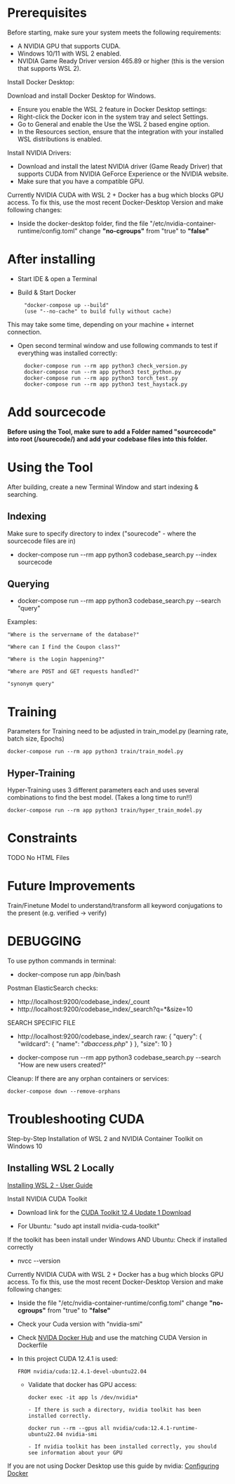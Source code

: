 # Prerequisites

Before starting, make sure your system meets the following requirements:

- A NVIDIA GPU that supports CUDA.
- Windows 10/11 with WSL 2 enabled.
- NVIDIA Game Ready Driver version 465.89 or higher (this is the version that supports WSL 2).

Install Docker Desktop:

Download and install Docker Desktop for Windows.
- Ensure you enable the WSL 2 feature in Docker Desktop settings:
- Right-click the Docker icon in the system tray and select Settings.
- Go to General and enable the Use the WSL 2 based engine option.
- In the Resources section, ensure that the integration with your installed WSL distributions is enabled.

Install NVIDIA Drivers:
- Download and install the latest NVIDIA driver (Game Ready Driver) that supports CUDA from NVIDIA GeForce Experience or the NVIDIA website.
- Make sure that you have a compatible GPU.

Currently NVIDIA CUDA with WSL 2 + Docker has a bug which blocks GPU access. To fix this, use the most recent Docker-Desktop Version and make following changes:
- Inside the docker-desktop folder, find the file "/etc/nvidia-container-runtime/config.toml" change **"no-cgroups"** from "true" to **"false"**

# After installing

* Start IDE & open a Terminal

* Build & Start Docker
            
        "docker-compose up --build" 
        (use "--no-cache" to build fully without cache)

This may take some time, depending on your machine + internet connection.

* Open second terminal window and use following commands to test if everything was installed correctly:

        docker-compose run --rm app python3 check_version.py
        docker-compose run --rm app python3 test_python.py
        docker-compose run --rm app python3 torch_test.py
        docker-compose run --rm app python3 test_haystack.py

# Add sourcecode

**Before using the Tool, make sure to add a Folder named "sourcecode" into root (/sourecode/) and add your codebase files into this folder.**

# Using the Tool

After building, create a new Terminal Window and start indexing & searching.

## Indexing

Make sure to specify directory to index ("sourecode" - where the sourcecode files are in)

* docker-compose run --rm app python3 codebase_search.py --index sourcecode

## Querying 

* docker-compose run --rm app python3 codebase_search.py --search "query"

Examples:

    "Where is the servername of the database?"

    "Where can I find the Coupon class?"

    "Where is the Login happening?"

    "Where are POST and GET requests handled?"

    "synonym query"

# Training

Parameters for Training need to be adjusted in train_model.py (learning rate, batch size, Epochs)

    docker-compose run --rm app python3 train/train_model.py

## Hyper-Training 
Hyper-Training uses 3 different parameters each and uses several combinations to find the best model. (Takes a long time to run!!)
    
    docker-compose run --rm app python3 train/hyper_train_model.py

# Constraints

TODO
No HTML Files

# Future Improvements

Train/Finetune Model to understand/transform all keyword conjugations to the present (e.g. verified -> verify)

# DEBUGGING 

To use python commands in terminal:

* docker-compose run app /bin/bash

Postman ElasticSearch checks:

* http://localhost:9200/codebase_index/_count
* http://localhost:9200/codebase_index/_search?q=*&size=10

SEARCH SPECIFIC FILE
* http://localhost:9200/codebase_index/_search
raw:
{
  "query": {
    "wildcard": {
      "name": "*dbaccess.php*"
    }
  },
  "size": 10
}

* docker-compose run --rm app python3 codebase_search.py --search "How are new users created?"

Cleanup: If there are any orphan containers or services:

    docker-compose down --remove-orphans


# Troubleshooting CUDA

Step-by-Step Installation of WSL 2 and NVIDIA Container Toolkit on Windows 10

## Installing WSL 2 Locally

[Installing WSL 2 - User Guide](https://docs.nvidia.com/cuda/wsl-user-guide/index.html)

Install NVIDIA CUDA Toolkit
- Download link for the [CUDA Toolkit 12.4 Update 1 Download](https://developer.nvidia.com/cuda-12-4-1-download-archive?target_os=Windows&target_arch=x86_64&target_version=10&target_type=exe_local)

- For Ubuntu: "sudo apt install nvidia-cuda-toolkit"

If the toolkit has been install under Windows AND Ubuntu:
Check if installed correctly

- nvcc --version

Currently NVIDIA CUDA with WSL 2 + Docker has a bug which blocks GPU access. To fix this, use the most recent Docker-Desktop Version and make following changes:

- Inside the file "/etc/nvidia-container-runtime/config.toml" change **"no-cgroups"** from "true" to **"false"**

- Check your Cuda version with "nvidia-smi"

- Check [NVIDA Docker Hub](https://hub.docker.com/r/nvidia/cuda/) and use the matching CUDA Version in Dockerfile

- In this project CUDA 12.4.1 is used:

      FROM nvidia/cuda:12.4.1-devel-ubuntu22.04

    - Validate that docker has GPU access:

          docker exec -it app ls /dev/nvidia*

          - If there is such a directory, nvidia toolkit has been installed correctly.

          docker run --rm --gpus all nvidia/cuda:12.4.1-runtime-ubuntu22.04 nvidia-smi

          - If nvidia toolkit has been installed correctly, you should see information about your GPU


If you are not using Docker Desktop use this guide by nvidia: [Configuring Docker](https://docs.nvidia.com/datacenter/cloud-native/container-toolkit/latest/install-guide.html#configuring-docker)